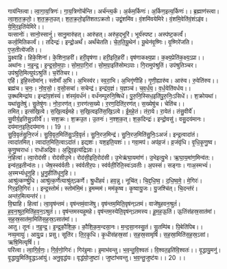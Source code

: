 

  
गाय॑न्तित्वा। त्वा॒गा॒य॒त्रिणः॑। गा॒य॒त्रिणो॑र्चन्ति। अर्च॑न्त्य॒र्कं। अ॒र्कम॒र्किणः॑। अ॒र्किण॒इत्य॒र्किणः॑।। ब्र॒ह्माण॑स्त्वा। त्वा॒श॒त॒क्र॒तो॒। श॒त॒क्र॒त॒उत्। श॒त॒क्र॒तो॒इति॑शतऽक्रतो। उद्वं॒शमि॑व। वं॒शमि॑वयेमिरे। वं॒शमि॒वेति॑वं॒शंऽइ॑व। ये॒मि॒र॒इति॑येमिरे।।  
यत्सानोः॑। सानो॒स्सानुं॑। सानु॒मारु॑हत्। आरु॑हत्। अरु॑ह॒द्भूरि॑। भूर्य॑स्पष्ट। अस्प॑ष्ट॒कर्त्वं॑। कर्त्व॒मितिकर्त्वं।। तदिन्द्रः॑। इन्द्रो॒अर्थं॑। अर्थं॑चेतति। चे॒त॒ति॒यू॒थेन॑। यू॒थेन॑वृ॒ष्णिः। वृ॒ष्णिरे॑जति। ए॒ज॒तीत्ये॑जति।।  
यु॒क्ष्वाहि। हिके॒शिना॑। के॒शिना॒हरी॑। हरी॒वृष॑णा। हरी॒इति॒हरी॑। वृष॑णाकक्ष्य॒प्रा। क॒क्ष्य॒प्रेति॑क॒क्ष्य॒ऽप्रा।। अथा॑नः। न॒इ॒न्द्र॒। इ॒न्द्र॒सो॒म॒पाः॒। सो॒म॒पा॒गि॒रां। सो॒म॒पा॒इति॑सोमऽपाः। गि॒रामुप॑श्रुतिं। उप॑श्रुतिञ्चर। उप॑श्रुति॒मित्युप॑ऽश्रुतिं। च॒रे॑तिचर।।  
एहि॑। इ॒हि॒स्तोमा॑न्। स्तोमाँ॑ अ॒भि। अ॒भिस्व॑र। स्व॒रा॒भि। अ॒भिगृ॑णीहि। गृ॒णी॒ह्यारु॑व। आरु॑व। रु॒वेति॑रुव।। ब्रह्म॑च। च॒नः॒। नो॒व॒सो॒। व॒सो॒सचा॑। सचेन्द्र॑। इन्द्र॑य॒ज्ञं। य॒ज्ञञ्च॑। च॒व॒र्ध॒य॒। व॒र्ध॒येति॑वर्धय।।  
उ॒क्थमिन्द्रा॑य। इन्द्रा॑य॒शंस्यं॑। शंस्यं॒वर्ध॑नं। वर्ध॑नम्पुरुनि॒ष्षिधे॑। पु॒रु॒नि॒स्सिध॒इति॑पु॒रु॒निः॒ऽसिधे॑।। श॒क्रोयथा॑। यथा॑सु॒तेषु॑। सु॒तेषु॑णः। नो॒रा॒रण॑त्। रा॒रण॑त्स॒ख्ये। र॒रण॒दिति॑र॒रण॑त्। स॒ख्येषु॑च। चेति॑च।।  
तमित्। इत्स॑खि॒त्वे। स॒खि॒त्वई॑महे। स॒खि॒त्वइति॑स॒खि॒ऽत्वे। ई॒म॒हे॒तं। तंरा॒ये। रा॒येतं। तंसु॒वीर्ये॑। सु॒वीर्य॒इति॑सु॒ऽवीर्ये॑।। सश॒क्रः। श॒क्रउ॒त। उ॒तनः॑। न॒श्श॒क॒त्। श॒क॒दिन्द्रः॑। इन्द्रो॒वसु॑। वसु॒दय॑मानः। दय॑मान॒इति॒दय॑मानः।। 19 ।।  
सु॒वि॒वृतं॑सु॒नि॒रजं॑। सु॒वि॒वृत॒मिति॑सु॒ऽवि॒वृतं॑। सु॒नि॒रज॒मिन्द्र॑। सु॒नि॒रज॒मिति॑सु॒निः॒ऽअजं॑। इन्द्र॒त्वादा॑तं। त्वादा॑तमित्। त्वादा॑त॒मिति॒त्वाऽदा॑तं। इद्यशः॑। यश॒इति॒यशः॑।। गवा॒मप॑। अप॑व्र॒जं। व्र॒जंवृ॑धि। वृ॒धि॒कृ॒णु॒ष्व। कृ॒णु॒ष्वराधः॑। राधो॑अद्रिवः। अ॒द्रि॒व॒इत्य॑द्रिऽवः।।  
न॒हित्वा॑। त्वा॒रोद॑सी। रोद॑सीउ॒भे। रोद॑सी॒इति॒रोद॑सी। उ॒भेऋ॑घा॒यमा॑णं। उ॒भेइत्यु॒भे। ऋ॒घा॒य॒मा॑ण॒मिन्व॑त:। इन्व॑त॒इतीन्व॑तः।। जेष॒स्स्व॑र्वतीः। स्व॑र्वतीर॒पः। स्व॑र्वती॒रिति॒स्वः॑ऽवतीः। अ॒पस्सं। सङ्गाः। गाअ॒स्मभ्यं॑। अ॒स्मभ्यं॑धूनुहि। धू॒नु॒हीति॑धूनुहि।।  
आश्रु॑त्कर्ण्श्रु॒धि। आश्रु॑त्क॒र्णेत्याश्रु॑त्ऽकर्णे। श्रु॒धीहवं॑। हव॒न्नु। नूचि॑त्। चि॒द्द॒धि॒ष्व॒। द॒धि॒ष्व॒मे॒। मे॒गिरः॑। गिर॒इति॒गिरः॑।। इन्द्र॒स्तोमं॑। स्तोम॑मि॒मं। इ॒मम्मम॑। मम॑कृ॒ष्व। कृ॒ष्वायु॒जः। यु॒जश्चि॑त्। चि॒दन्त॑रं। अन्त॑र॒मित्यन्त॑रं।।  
वि॒द्माहि। हित्वा॑। त्वा॒वृष॑न्तमं। वृष॑न्तमं॒वाजे॑षु। वृष॑न्तम॒मिति॒वृष॑न्ऽतमं। वाजे॑षुहवन॒श्रुतं॑। ह॒व॒न॒श्रुत॒मिति॑ह॒व॒न॒ऽश्रुतं॑।। वृष॑न्तमस्यहूमहे। वृष॑न्तम॒स्येति॒वृष॑न्ऽतमस्य। हू॒म॒ह॒ऊ॒तिं। ऊ॒तिंस॑हस्र॒सात॑मां। स॒ह॒स्र॒सात॑मा॒मिति॑स॒ह॒स्र॒ऽसात॑मां।।  
आतु। तूनः॑। न॒इ॒न्द्र॒। इ॒न्द्र॒कौ॒शि॒क॒। कौ॒शि॒क॒म॒न्दसा॒नः। म॒न्द॒सा॒नस्सु॒तं। सु॒तम्पि॑ब। पि॒बेति॑पिब।। नव्य॒मायुः॑। आयुः॒प्र। प्रसु। सूति॑र। ति॒र॒कृ॒धि। कृ॒धीस॑हस्र॒सां। स॒ह॒स्र॒सामृषिं॑। स॒ह॒स्रा॒मिति॑स॒ह॒स्र॒ऽसां। ऋषि॒मित्यृषिं॑।।  
परि॑त्वा। त्वा॒गि॒र्व॒णः॒। गि॒र्व॒णो॒गिरः॑। गिर॑इ॒माः। इ॒माभ॑वन्तु। भ॒व॒न्तु॒वि॒श्वतः॑। वि॒श्वत॒इति॑वि॒श्वतः॑।। वृ॒द्धायु॒मनु॑। वृ॒द्धायु॒मिति॑वृ॒द्धऽआ॑युं। अनु॒वृद्ध॑यः। वृद्ध॑यो॒जुष्टाः॑। जुष्टा॑भवन्तु। भ॒व॒न्तु॒जुष्ट॑यः।। 20 ।।  
